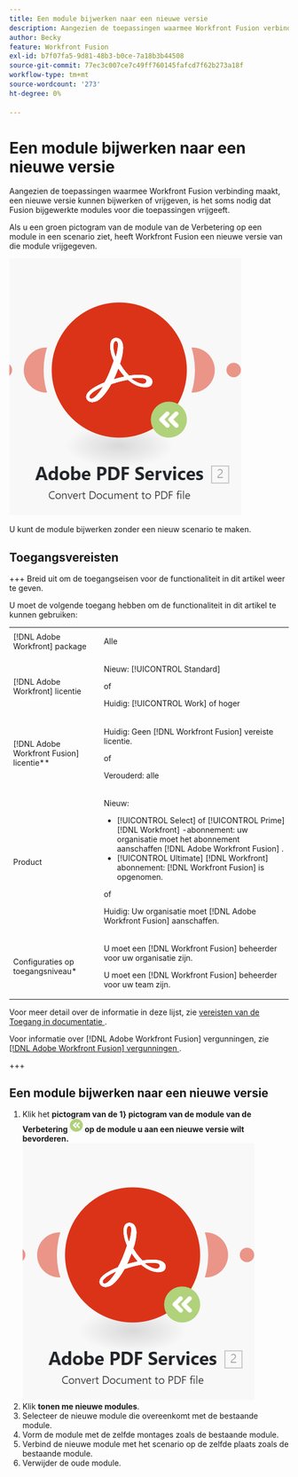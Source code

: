 ```yaml
---
title: Een module bijwerken naar een nieuwe versie
description: Aangezien de toepassingen waarmee Workfront Fusion verbinding maakt, een nieuwe versie kunnen bijwerken of vrijgeven, is het soms nodig dat Fusion bijgewerkte modules voor die toepassingen vrijgeeft.
author: Becky
feature: Workfront Fusion
exl-id: b7f07fa5-9d81-48b3-b0ce-7a18b3b44508
source-git-commit: 77ec3c007ce7c49ff760145fafcd7f62b273a18f
workflow-type: tm+mt
source-wordcount: '273'
ht-degree: 0%

---
```


# Een module bijwerken naar een nieuwe versie

Aangezien de toepassingen waarmee Workfront Fusion verbinding maakt, een nieuwe versie kunnen bijwerken of vrijgeven, is het soms nodig dat Fusion bijgewerkte modules voor die toepassingen vrijgeeft.

Als u een groen pictogram van de module van de Verbetering op een module in een scenario ziet, heeft Workfront Fusion een nieuwe versie van die module vrijgegeven.

![ pictogram van de Update ](assets/update-indicator.png)

U kunt de module bijwerken zonder een nieuw scenario te maken.

## Toegangsvereisten

+++ Breid uit om de toegangseisen voor de functionaliteit in dit artikel weer te geven.

U moet de volgende toegang hebben om de functionaliteit in dit artikel te kunnen gebruiken:

<table style="table-layout:auto">
 <col> 
 <col> 
 <tbody> 
  <tr> 
   <td role="rowheader">[!DNL Adobe Workfront] package</td> 
   <td> <p>Alle</p> </td> 
  </tr> 
  <tr data-mc-conditions=""> 
   <td role="rowheader">[!DNL Adobe Workfront] licentie</td> 
   <td> <p>Nieuw: [!UICONTROL Standard]</p><p>of</p><p>Huidig: [!UICONTROL Work] of hoger</p> </td> 
  </tr> 
  <tr> 
   <td role="rowheader">[!DNL Adobe Workfront Fusion] licentie**</td> 
   <td>
   <p>Huidig: Geen [!DNL Workfront Fusion] vereiste licentie.</p>
   <p>of</p>
   <p>Verouderd: alle </p>
   </td> 
  </tr> 
  <tr> 
   <td role="rowheader">Product</td> 
   <td>
   <p>Nieuw:</p> <ul><li>[!UICONTROL Select] of [!UICONTROL Prime] [!DNL Workfront] -abonnement: uw organisatie moet het abonnement aanschaffen [!DNL Adobe Workfront Fusion] .</li><li>[!UICONTROL Ultimate] [!DNL Workfront] abonnement: [!DNL Workfront Fusion] is opgenomen.</li></ul>
   <p>of</p>
   <p>Huidig: Uw organisatie moet [!DNL Adobe Workfront Fusion] aanschaffen.</p>
   </td> 
  </tr>
  <tr data-mc-conditions=""> 
   <td role="rowheader">Configuraties op toegangsniveau*</td> 
   <td> 
     <p>U moet een [!DNL Workfront Fusion] beheerder voor uw organisatie zijn.</p>
     <p>U moet een [!DNL Workfront Fusion] beheerder voor uw team zijn.</p>
   </td> 
  </tr> 
   </td> 
  </tr> 
 </tbody> 
</table>

Voor meer detail over de informatie in deze lijst, zie [ vereisten van de Toegang in documentatie ](/help/workfront-fusion/references/licenses-and-roles/access-level-requirements-in-documentation.md).

Voor informatie over [!DNL Adobe Workfront Fusion] vergunningen, zie [[!DNL Adobe Workfront Fusion]  vergunningen ](/help/workfront-fusion/set-up-and-manage-workfront-fusion/licensing-operations-overview/license-automation-vs-integration.md).

+++

## Een module bijwerken naar een nieuwe versie

1. Klik het **pictogram van de 1&rbrace; pictogram van de module van de Verbetering ![ ](assets/upgrade-icon.png) op de module u aan een nieuwe versie wilt bevorderen.**
   ![ pictogram van de Update ](assets/update-indicator.png)
1. Klik **tonen me nieuwe modules**.
1. Selecteer de nieuwe module die overeenkomt met de bestaande module.
1. Vorm de module met de zelfde montages zoals de bestaande module.
1. Verbind de nieuwe module met het scenario op de zelfde plaats zoals de bestaande module.
1. Verwijder de oude module.
